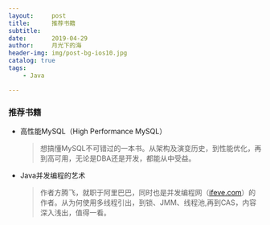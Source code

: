 ```yaml
---
layout:     post
title:      推荐书籍
subtitle:   
date:       2019-04-29
author:     月光下的海
header-img: img/post-bg-ios10.jpg
catalog: true
tags:
    - Java

---
```


### 推荐书籍

- 高性能MySQL（High Performance MySQL）

  > 想搞懂MySQL不可错过的一本书。从架构及演变历史，到性能优化，再到高可用，无论是DBA还是开发，都能从中受益。

- Java并发编程的艺术

  > 作者方腾飞，就职于阿里巴巴，同时也是并发编程网（[ifeve.com]([http://ifeve.com/](http://ifeve.com/))）的作者。从为何使用多线程引出，到锁、JMM、线程池,再到CAS，内容深入浅出，值得一看。